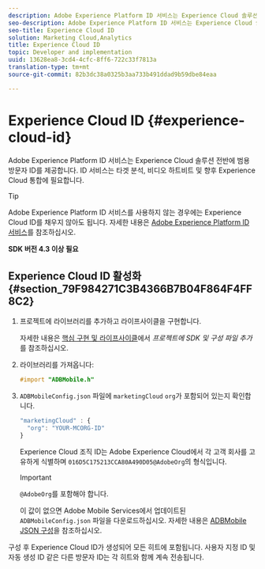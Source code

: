 ```yaml
---
description: Adobe Experience Platform ID 서비스는 Experience Cloud 솔루션 전반에 범용 방문자 ID를 제공합니다. ID 서비스는 타겟 분석, 비디오 하트비트 및 향후 Experience Cloud 통합에 필요합니다.
seo-description: Adobe Experience Platform ID 서비스는 Experience Cloud 솔루션 전반에 범용 방문자 ID를 제공합니다. ID 서비스는 타겟 분석, 비디오 하트비트 및 향후 Experience Cloud 통합에 필요합니다.
seo-title: Experience Cloud ID
solution: Marketing Cloud,Analytics
title: Experience Cloud ID
topic: Developer and implementation
uuid: 13628ea8-3cd4-4cfc-8ff6-722c33f7813a
translation-type: tm+mt
source-git-commit: 82b3dc38a0325b3aa733b491ddad9b59dbe84eaa

---
```



# Experience Cloud ID {#experience-cloud-id}

Adobe Experience Platform ID 서비스는 Experience Cloud 솔루션 전반에 범용 방문자 ID를 제공합니다. ID 서비스는 타겟 분석, 비디오 하트비트 및 향후 Experience Cloud 통합에 필요합니다.

>[!TIP]
>
>Adobe Experience Platform ID 서비스를 사용하지 않는 경우에는 Experience Cloud ID를 채우지 않아도 됩니다. 자세한 내용은 [Adobe Experience Platform ID 서비스](https://docs.adobe.com/content/help/ko-KR/id-service/using/home.html)를 참조하십시오.

**SDK 버전 4.3 이상 필요**

## Experience Cloud ID 활성화 {#section_79F984271C3B4366B7B04F864F4FF8C2}

1. 프로젝트에 라이브러리를 추가하고 라이프사이클을 구현합니다.

   자세한 내용은 [핵심 구현 및 라이프사이클](/help/ios/getting-started/dev-qs.md)에서 *프로젝트에 SDK 및 구성 파일 추가*&#x200B;를 참조하십시오.
1. 라이브러리를 가져옵니다:

   ```objective-c
   #import "ADBMobile.h"
   ```

1. `ADBMobileConfig.json` 파일에 `marketingCloud` `org`가 포함되어 있는지 확인합니다.

   ```js
   "marketingCloud" : { 
     "org": "YOUR-MCORG-ID" 
   }
   ```

   Experience Cloud 조직 ID는 Adobe Experience Cloud에서 각 고객 회사를 고유하게 식별하며 `016D5C175213CCA80A490D05@AdobeOrg`의 형식입니다.

   >[!IMPORTANT]
   >
   >`@AdobeOrg`를 포함해야 합니다.

   이 값이 없으면 Adobe Mobile Services에서 업데이트된 `ADBMobileConfig.json` 파일을 다운로드하십시오. 자세한 내용은 [ADBMobile JSON 구성](/help/ios/getting-started/requirements.md)을 참조하십시오.

구성 후 Experience Cloud ID가 생성되어 모든 히트에 포함됩니다. 사용자 지정 ID 및 자동 생성 ID 같은 다른 방문자 ID는 각 히트와 함께 계속 전송됩니다.
